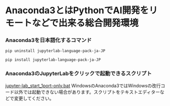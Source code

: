 # Anaconda3とはPythonでAI開発をリモートなどで出来る総合開発環境
### Anaconda3を日本語化するコマンド
```bat:日本語パックをインストール
pip uninstall jupyterlab-language-pack-ja-JP
```
```bat:日本語パックをアンインストール
pip install jupyterlab-language-pack-ja-JP
```
### Anaconda3のJupyterLabをクリックで起動できるスクリプト
[jupyter-lab_start_1port-only.bat](jupyter-lab_start_1port-only.bat)
WindowsのAnaconda3ではWindowsの改行コード以外では起動できない場合があります。スクリプトをテキストエディターなどで変更してください。
